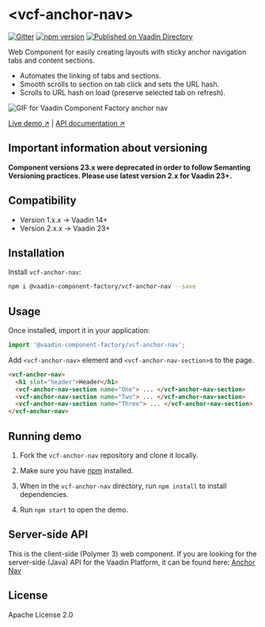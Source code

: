 # &lt;vcf-anchor-nav&gt;

[![Gitter](https://badges.gitter.im/Join%20Chat.svg)](https://gitter.im/vaadin/web-components?utm_source=badge&utm_medium=badge&utm_campaign=pr-badge)
[![npm version](https://badgen.net/npm/v/@vaadin-component-factory/vcf-anchor-nav)](https://www.npmjs.com/package/@vaadin-component-factory/vcf-anchor-nav)
[![Published on Vaadin Directory](https://img.shields.io/badge/Vaadin%20Directory-published-00b4f0.svg)](https://vaadin.com/directory/component/vaadin-component-factoryvcf-anchor-nav)

Web Component for easily creating layouts with sticky anchor navigation tabs and content sections.

- Automates the linking of tabs and sections.
- Smooth scrolls to section on tab click and sets the URL hash.
- Scrolls to URL hash on load (preserve selected tab on refresh).

![GIF for Vaadin Component Factory anchor nav](https://user-images.githubusercontent.com/3392815/86610834-8be1b700-bfb6-11ea-8009-59fe01c75c28.gif)

[Live demo ↗](https://vcf-anchor-nav.netlify.com) | [API documentation ↗](https://vcf-anchor-nav.netlify.com/api/#/elements/Vaadin.VcfAnchorNav)

## Important information about versioning
**Component versions 23.x were deprecated in order to follow Semanting Versioning practices. Please use latest version 2.x for Vaadin 23+.**  

## Compatibility

- Version 1.x.x -> Vaadin 14+
- Version 2.x.x -> Vaadin 23+

## Installation

Install `vcf-anchor-nav`:

```sh
npm i @vaadin-component-factory/vcf-anchor-nav --save
```

## Usage

Once installed, import it in your application:

```js
import '@vaadin-component-factory/vcf-anchor-nav';
```

Add `<vcf-anchor-nav>` element and `<vcf-anchor-nav-section>`s to the page.

```html
<vcf-anchor-nav>
  <h1 slot="header">Header</h1>
  <vcf-anchor-nav-section name="One"> ... </vcf-anchor-nav-section>
  <vcf-anchor-nav-section name="Two"> ... </vcf-anchor-nav-section>
  <vcf-anchor-nav-section name="Three"> ... </vcf-anchor-nav-section>
</vcf-anchor-nav>
```

## Running demo

1. Fork the `vcf-anchor-nav` repository and clone it locally.

1. Make sure you have [npm](https://www.npmjs.com/) installed.

1. When in the `vcf-anchor-nav` directory, run `npm install` to install dependencies.

1. Run `npm start` to open the demo.

## Server-side API

This is the client-side (Polymer 3) web component. If you are looking for the server-side (Java) API for the Vaadin Platform, it can be found here: [Anchor Nav](https://vaadin.com/directory/component/anchor-nav-for-flow)

## License

Apache License 2.0
